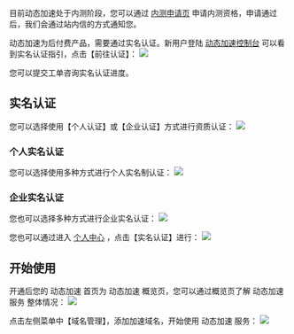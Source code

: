 目前动态加速处于内测阶段，您可以通过 [内测申请页](/act/apply/dsa) 申请内测资格，申请通过后，我们会通过站内信的方式通知您。

动态加速为后付费产品，需要通过实名认证。新用户登陆 [动态加速控制台](http://console.tcecqpoc.fsphere.cn/dsa) 可以看到实名认证指引，点击【前往认证】：
![](http://imgcache.tcecqpoc.fsphere.cn/image/mc.qcloudimg.com/static/img/906a19baa8b72a6205a2a3f2a8aa16ce/image.png)

您可以提交工单咨询实名认证进度。

## 实名认证
您可以选择使用【个人认证】或【企业认证】方式进行资质认证：
![](http://imgcache.tcecqpoc.fsphere.cn/image/mc.qcloudimg.com/static/img/5482b8336ed192b72d5ef18118d3d930/image.png)

### 个人实名认证
您可以选择使用多种方式进行个人实名制认证：
![](http://imgcache.tcecqpoc.fsphere.cn/image/mc.qcloudimg.com/static/img/948333509a217fb2bf276e1529864752/image.png)

### 企业实名认证
您也可以选择多种方式进行企业实名认证：
![](http://imgcache.tcecqpoc.fsphere.cn/image/mc.qcloudimg.com/static/img/09dd9cbf5991b1bd48acdc720f1d4230/image.png)

您也可以通过进入 [个人中心](http://console.tcecqpoc.fsphere.cn/developer) ，点击【实名认证】进行：
![](http://imgcache.tcecqpoc.fsphere.cn/image/mc.qcloudimg.com/static/img/436f8dfa6779b1e332e40b58b66a562b/image.png)


## 开始使用
开通后您的 动态加速 首页为 动态加速 概览页，您可以通过概览页了解 动态加速服务 整体情况：
![](http://imgcache.tcecqpoc.fsphere.cn/image/mc.qcloudimg.com/static/img/7163087dad7bc1db3fd1e47227f6598b/6.png)

点击左侧菜单中【域名管理】，添加加速域名，开始使用 动态加速 服务：
![](http://imgcache.tcecqpoc.fsphere.cn/image/mc.qcloudimg.com/static/img/8f78c8ec349cbdbf018b54bf10256008/5.png)
